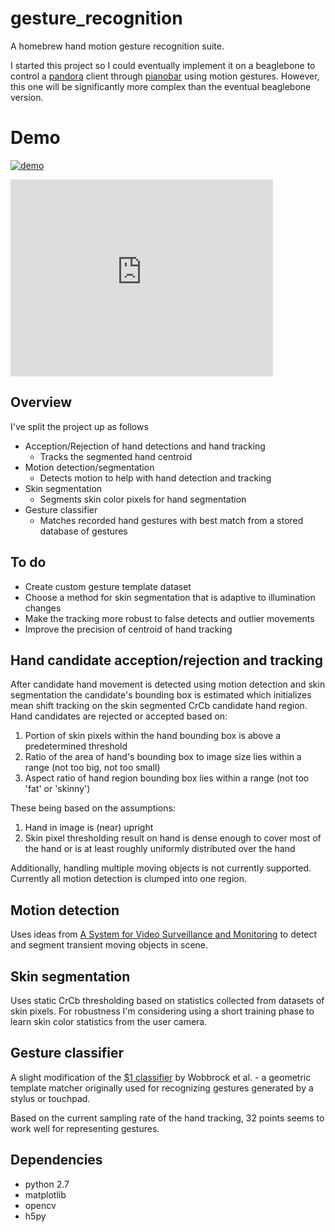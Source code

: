 # gesture_recognition
A homebrew hand motion gesture recognition suite.

I started this project so I could eventually implement it on a beaglebone to
control a [pandora](http://www.pandora.com/) client through
[pianobar](http://6xq.net/projects/pianobar/) using motion gestures. However,
this one will be significantly more complex than the eventual beaglebone
version.

# Demo

[![demo](http://img.youtube.com/vi/ofHGYk0FUa4/0.jpg)](http://www.youtube.com/watch?v=ofHGYk0FUa4)

<iframe width="420" height="315" src="https://www.youtube.com/embed/ofHGYk0FUa4" frameborder="0" allowfullscreen></iframe>


## Overview
I've split the project up as follows

* Acception/Rejection of hand detections and hand tracking
  * Tracks the segmented hand centroid
* Motion detection/segmentation
  * Detects motion to help with hand detection and tracking
* Skin segmentation
  * Segments skin color pixels for hand segmentation
* Gesture classifier
  * Matches recorded hand gestures with best match from a stored database of
    gestures


## To do
* Create custom gesture template dataset
* Choose a method for skin segmentation that is adaptive to illumination changes
* Make the tracking more robust to false detects and outlier movements
* Improve the precision of centroid of hand tracking


## Hand candidate acception/rejection and tracking
After candidate hand movement is detected using motion detection and skin
segmentation the candidate's bounding box is estimated which initializes mean
shift tracking on the skin segmented CrCb candidate hand region. Hand candidates
are rejected or accepted based on:

1. Portion of skin pixels within the hand bounding box is above a predetermined
   threshold
2. Ratio of the area of hand's bounding box to image size lies within a range
   (not too big, not too small)
3. Aspect ratio of hand region bounding box lies within a range (not too 'fat'
   or 'skinny')

These being based on the assumptions:

1. Hand in image is (near) upright
2. Skin pixel thresholding result on hand is dense enough to cover most of the
   hand or is at least roughly uniformly distributed over the hand

Additionally, handling multiple moving objects is not currently
supported. Currently all motion detection is clumped into one region.


## Motion detection
Uses ideas from
[A System for Video Surveillance and Monitoring](https://www.ri.cmu.edu/pub_files/pub2/collins_robert_2000_1/collins_robert_2000_1.pdf)
to detect and segment transient moving objects in scene.


## Skin segmentation
Uses static CrCb thresholding based on statistics collected from datasets of
skin pixels. For robustness I'm considering using a short training phase to
learn skin color statistics from the user camera.


## Gesture classifier
A slight modification of the
[$1 classifier](http://depts.washington.edu/aimgroup/proj/dollar/) by Wobbrock
et al. - a geometric template matcher originally used for recognizing gestures
generated by a stylus or touchpad.

Based on the current sampling rate of the hand tracking, 32 points seems to work
well for representing gestures.


## Dependencies
* python 2.7
* matplotlib
* opencv
* h5py
